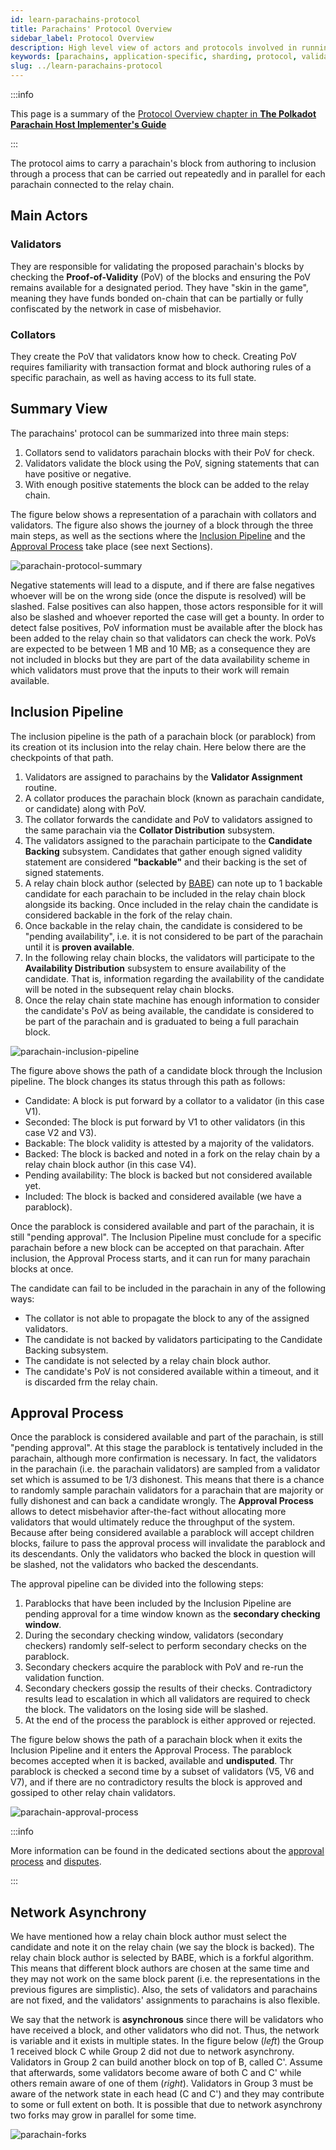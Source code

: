 ```yaml
---
id: learn-parachains-protocol
title: Parachains' Protocol Overview
sidebar_label: Protocol Overview
description: High level view of actors and protocols involved in running parachains on Polkadot.
keywords: [parachains, application-specific, sharding, protocol, validator, collator, nominator]
slug: ../learn-parachains-protocol
---
```


:::info

This page is a summary of the [Protocol Overview chapter in **The Polkadot Parachain Host Implementer's Guide**](https://paritytech.github.io/polkadot/book/protocol-overview.html)

:::

The protocol aims to carry a parachain's block from authoring to inclusion through a process that can be carried out repeatedly and in parallel for each parachain connected to the relay chain.

## Main Actors

### Validators

They are responsible for validating the proposed parachain's blocks by checking the **Proof-of-Validity** (PoV) of the blocks and ensuring the PoV remains available for a designated period. They have "skin in the game", meaning they have funds bonded on-chain that can be partially or fully confiscated by the network in case of misbehavior.

### Collators

They create the PoV that validators know how to check. Creating PoV requires familiarity with transaction format and block authoring rules of a specific parachain, as well as having access to its full state.


## Summary View

The parachains' protocol can be summarized into three main steps:

1. Collators send to validators parachain blocks with their PoV for check.
2. Validators validate the block using the PoV, signing statements that can have positive or negative.
3. With enough positive statements the block can be added to the relay chain.

The figure below shows a representation of a parachain with collators and validators. The figure also shows the journey of a block through the three main steps, as well as the sections where the [Inclusion Pipeline](#inclusion-pipeline) and the [Approval Process](#approval-process) take place (see next Sections).

![parachain-protocol-summary](../assets/parachain-protocol-summary.png)

Negative statements will lead to a dispute, and if there are false negatives whoever will be on the wrong side (once the dispute is resolved) will be slashed. False positives can also happen, those actors responsible for it will also be slashed and whoever reported the case will get a bounty. In order to detect false positives, PoV information must be available after the block has been added to the relay chain so that validators can check the work. PoVs are expected to be between 1 MB and 10 MB; as a consequence they are not included in blocks but they are part of the data availability scheme in which validators must prove that the inputs to their work will remain available.

## Inclusion Pipeline

The inclusion pipeline is the path of a parachain block (or parablock) from its creation ot its inclusion into the relay chain. Here below there are the checkpoints of that path.

1. Validators are assigned to parachains by the **Validator Assignment** routine.
2. A collator produces the parachain block (known as parachain candidate, or candidate) along with PoV.
3. The collator forwards the candidate and PoV to validators assigned to the same parachain via the **Collator Distribution** subsystem.
4. The validators assigned to the parachain participate to the **Candidate Backing** subsystem. Candidates that gather enough signed validity statement are considered **"backable"** and their backing is the set of signed statements.
5. A relay chain block author (selected by [BABE][]) can note up to 1 backable candidate for each parachain to be included in the relay chain block alongside its backing. Once included in the relay chain the candidate is considered backable in the fork of the relay chain.
6. Once backable in the relay chain, the candidate is considered to be "pending availability", i.e. it is not considered to be part of the parachain until it is **proven available**.
7. In the following relay chain blocks, the validators will participate to the **Availability Distribution** subsystem to ensure availability of the candidate. That is, information regarding the availability of the candidate will be noted in the subsequent relay chain blocks.
8. Once the relay chain state machine has enough information to consider the candidate's PoV as being available, the candidate is considered to be part of the parachain and is graduated to being a full parachain block.

![parachain-inclusion-pipeline](../assets/parachain-inclusion-pipeline.png)

The figure above shows the path of a candidate block through the Inclusion pipeline. The block changes its status through this path as follows:

- Candidate: A block is put forward by a collator to a validator (in this case V1).
- Seconded: The block is put forward by V1 to other validators (in this case V2 and V3).
- Backable: The block validity is attested by a majority of the validators.
- Backed: The block is backed and noted in a fork on the relay chain by a relay chain block author (in this case V4).
- Pending availability: The block is backed but not considered available yet.
- Included: The block is backed and considered available (we have a parablock).

Once the parablock is considered available and part of the parachain, it is still "pending approval". The Inclusion Pipeline must conclude for a specific parachain before a new block can be accepted on that parachain. After inclusion, the Approval Process starts, and it can run for many parachain blocks at once.

The candidate can fail to be included in the parachain in any of the following ways:
- The collator is not able to propagate the block to any of the assigned validators.
- The candidate is not backed by validators participating to the Candidate Backing subsystem.
- The candidate is not selected by a relay chain block author.
- The candidate's PoV is not considered available within a timeout, and it is discarded frm the relay chain.

## Approval Process

Once the parablock is considered available and part of the parachain, is still "pending approval". At this stage the parablock is tentatively included in the parachain, although more confirmation is necessary. In fact, the validators in the parachain (i.e. the parachain validators) are sampled from a validator set which is assumed to be 1/3 dishonest. This means that there is a chance to randomly sample parachain validators for a parachain that are majority or fully dishonest and can back a candidate wrongly. The **Approval Process** allows to detect misbehavior after-the-fact without allocating more validators that would ultimately reduce the throughput of the system. Because after being considered available a parablock will accept children blocks, failure to pass the approval process will invalidate the parablock and its descendants. Only the validators who backed the block in question will be slashed, not the validators who backed the descendants.

The approval pipeline can be divided into the following steps:
1. Parablocks that have been included by the Inclusion Pipeline are pending approval for a time window known as the **secondary checking window**.
2. During the secondary checking window, validators (secondary checkers) randomly self-select to perform secondary checks on the parablock.
3. Secondary checkers acquire the parablock with PoV and re-run the validation function.
4. Secondary checkers gossip the results of their checks. Contradictory results lead to escalation in which all validators are required to check the block. The validators on the losing side will be slashed.
5. At the end of the process the parablock is either approved or rejected.

The figure below shows the path of a parachain block when it exits the Inclusion Pipeline and it enters the Approval Process. The parablock becomes accepted when it is backed, available and **undisputed**. Thr parablock is checked a second time by a subset of validators (V5, V6 and V7), and if there are no contradictory results the block is approved and gossiped to other relay chain validators.

![parachain-approval-process](../assets/parachain-approval-process.png)

:::info

More information can be found in the dedicated sections about the [approval process](https://paritytech.github.io/polkadot/book/protocol-approval.html) and [disputes](https://paritytech.github.io/polkadot/book/protocol-disputes.html). 

:::

## Network Asynchrony

We have mentioned how a relay chain block author must select the candidate and note it on the relay chain (we say the block is backed). The relay chain block author is selected by BABE, which is a forkful algorithm. This means that different block authors are chosen at the same time and they may not work on the same block parent (i.e. the representations in the previous figures are simplistic). Also, the sets of validators and parachains are not fixed, and the validators' assignments to parachains is also flexible. 

We say that the network is **asynchronous** since there will be validators who have received a block, and other validators who did not. Thus, the network is variable and it exists in multiple states. In the figure below (*left*) the Group 1 received block C while Group 2 did not due to network asynchrony. Validators in Group 2 can build another block on top of B, called C'. Assume that afterwards, some validators become aware of both C and C' while others remain aware of one of them (*right*). Validators in Group 3 must be aware of the network state in each head (C and C') and they may contribute to some or full extent on both. It is possible that due to network asynchrony two forks may grow in parallel for some time.

![parachain-forks](../assets/parachain-forks.png)

[BABE]: ./learn-consensus.md#block-production-babe